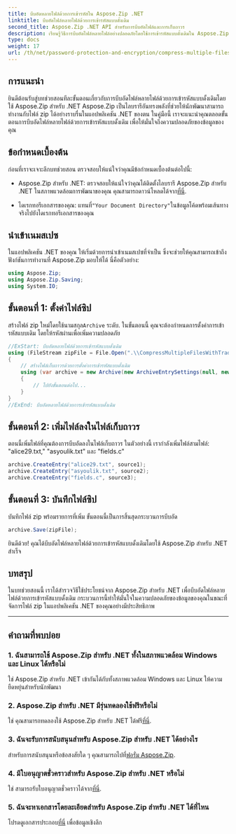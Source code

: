 ```yaml
---
title: บีบอัดหลายไฟล์ด้วยการเข้ารหัสใน Aspose.Zip .NET
linktitle: บีบอัดไฟล์หลายไฟล์ด้วยการเข้ารหัสแบบดั้งเดิม
second_title: Aspose.Zip .NET API สำหรับการบีบอัดไฟล์และการเก็บถาวร
description: เรียนรู้วิธีการบีบอัดไฟล์หลายไฟล์อย่างปลอดภัยโดยใช้การเข้ารหัสแบบดั้งเดิมใน Aspose.Zip สำหรับ .NET ปรับปรุงการปกป้องข้อมูลในแอปพลิเคชัน .NET ของคุณ
type: docs
weight: 17
url: /th/net/password-protection-and-encryption/compress-multiple-files-traditional-encryption/
---
```


## การแนะนำ

ยินดีต้อนรับสู่บทช่วยสอนทีละขั้นตอนเกี่ยวกับการบีบอัดไฟล์หลายไฟล์ด้วยการเข้ารหัสแบบดั้งเดิมโดยใช้ Aspose.Zip สำหรับ .NET Aspose.Zip เป็นไลบรารีอันทรงพลังที่ช่วยให้นักพัฒนาสามารถทำงานกับไฟล์ zip ได้อย่างราบรื่นในแอปพลิเคชัน .NET ของตน ในคู่มือนี้ เราจะแนะนำคุณตลอดขั้นตอนการบีบอัดไฟล์หลายไฟล์ด้วยการเข้ารหัสแบบดั้งเดิม เพื่อให้มั่นใจถึงความปลอดภัยของข้อมูลของคุณ

## ข้อกำหนดเบื้องต้น

ก่อนที่เราจะเจาะลึกบทช่วยสอน ตรวจสอบให้แน่ใจว่าคุณมีข้อกำหนดเบื้องต้นต่อไปนี้:

-  Aspose.Zip สำหรับ .NET: ตรวจสอบให้แน่ใจว่าคุณได้ติดตั้งไลบรารี Aspose.Zip สำหรับ .NET ในสภาพแวดล้อมการพัฒนาของคุณ คุณสามารถดาวน์โหลดได้จาก[ที่นี่](https://releases.aspose.com/zip/net/).

-  ไดเรกทอรีเอกสารของคุณ: แทนที่`"Your Document Directory"`ในข้อมูลโค้ดพร้อมเส้นทางจริงไปยังไดเรกทอรีเอกสารของคุณ

## นำเข้าเนมสเปซ

ในแอปพลิเคชัน .NET ของคุณ ให้เริ่มด้วยการนำเข้าเนมสเปซที่จำเป็น ซึ่งจะช่วยให้คุณสามารถเข้าถึงฟังก์ชันการทำงานที่ Aspose.Zip มอบให้ได้ นี่คือตัวอย่าง:

```csharp
using Aspose.Zip;
using Aspose.Zip.Saving;
using System.IO;
```

## ขั้นตอนที่ 1: ตั้งค่าไฟล์ซิป

 สร้างไฟล์ zip ใหม่โดยใช้นามสกุล`Archive` ระดับ. ในขั้นตอนนี้ คุณจะต้องกำหนดการตั้งค่าการเข้ารหัสแบบเดิม โดยให้รหัสผ่านเพื่อเพิ่มความปลอดภัย

```csharp
//ExStart: บีบอัดหลายไฟล์ด้วยการเข้ารหัสแบบดั้งเดิม
using (FileStream zipFile = File.Open(".\\CompressMultipleFilesWithTraditionalEncryption_out.zip", FileMode.Create))
{
    // สร้างไฟล์เก็บถาวรด้วยการตั้งค่าการเข้ารหัสแบบดั้งเดิม
    using (var archive = new Archive(new ArchiveEntrySettings(null, new TraditionalEncryptionSettings("p@s$"))))
    {
        // ไปยังขั้นตอนต่อไป...
    }
}
//ExEnd: บีบอัดหลายไฟล์ด้วยการเข้ารหัสแบบดั้งเดิม
```

## ขั้นตอนที่ 2: เพิ่มไฟล์ลงในไฟล์เก็บถาวร

ตอนนี้เพิ่มไฟล์ที่คุณต้องการบีบอัดลงในไฟล์เก็บถาวร ในตัวอย่างนี้ เรากำลังเพิ่มไฟล์สามไฟล์: "alice29.txt," "asyoulik.txt" และ "fields.c"

```csharp
archive.CreateEntry("alice29.txt", source1);
archive.CreateEntry("asyoulik.txt", source2);
archive.CreateEntry("fields.c", source3);
```

## ขั้นตอนที่ 3: บันทึกไฟล์ซิป

บันทึกไฟล์ zip พร้อมรายการที่เพิ่ม ขั้นตอนนี้เป็นการสิ้นสุดกระบวนการบีบอัด

```csharp
archive.Save(zipFile);
```

ยินดีด้วย! คุณได้บีบอัดไฟล์หลายไฟล์ด้วยการเข้ารหัสแบบดั้งเดิมโดยใช้ Aspose.Zip สำหรับ .NET สำเร็จ

## บทสรุป

ในบทช่วยสอนนี้ เราได้สำรวจวิธีใช้ประโยชน์จาก Aspose.Zip สำหรับ .NET เพื่อบีบอัดไฟล์หลายไฟล์ด้วยการเข้ารหัสแบบดั้งเดิม กระบวนการนี้ทำให้มั่นใจในความปลอดภัยของข้อมูลของคุณในขณะที่จัดการไฟล์ zip ในแอปพลิเคชัน .NET ของคุณอย่างมีประสิทธิภาพ

---

## คำถามที่พบบ่อย

### 1. ฉันสามารถใช้ Aspose.Zip สำหรับ .NET ทั้งในสภาพแวดล้อม Windows และ Linux ได้หรือไม่

ใช่ Aspose.Zip สำหรับ .NET เข้ากันได้กับทั้งสภาพแวดล้อม Windows และ Linux ให้ความยืดหยุ่นสำหรับนักพัฒนา

### 2. Aspose.Zip สำหรับ .NET มีรุ่นทดลองใช้ฟรีหรือไม่

 ใช่ คุณสามารถทดลองใช้ Aspose.Zip สำหรับ .NET ได้ฟรี[ที่นี่](https://releases.aspose.com/).

### 3. ฉันจะรับการสนับสนุนสำหรับ Aspose.Zip สำหรับ .NET ได้อย่างไร

 สำหรับการสนับสนุนหรือข้อสงสัยใด ๆ คุณสามารถไปที่[ฟอรั่ม Aspose.Zip](https://forum.aspose.com/c/zip/37).

### 4. มีใบอนุญาตชั่วคราวสำหรับ Aspose.Zip สำหรับ .NET หรือไม่

 ใช่ สามารถรับใบอนุญาตชั่วคราวได้จาก[ที่นี่](https://purchase.aspose.com/temporary-license/).

### 5. ฉันจะหาเอกสารโดยละเอียดสำหรับ Aspose.Zip สำหรับ .NET ได้ที่ไหน

โปรดดูเอกสารประกอบ[ที่นี่](https://reference.aspose.com/zip/net/) เพื่อข้อมูลเชิงลึก
